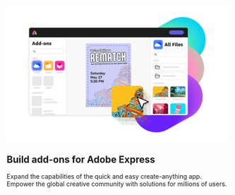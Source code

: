 [//]: # (Copied from https://github.com/AdobeDocs/express-add-ons-docs/blob/eds-migration-new/src/pages/guides/index.md?plain=1#L24-L30, https://stage--adp-devsite-stage--adobedocs.aem.page/express/add-ons/docs/guides/)
[//]: # (Other examples: https://github.com/AdobeDocs/express-add-ons-docs/blob/eds-migration-new/src/pages/guides/index.md?plain=1#L24-L30, https://stage--adp-devsite-stage--adobedocs.aem.page/express/embed-sdk/docs/guides/, https://stage--adp-devsite-stage--adobedocs.aem.page/github-actions-test/test/test-hr-0)


<HeroSimple slots="image, heading, text " background="linear-gradient(180deg, #c946eb, #6372f5)" variant="halfWidth" textColor="white" />

![Adobe Express add-ons](../../../assets/Explore_Image_3.png)

## Build add-ons for Adobe Express

Expand the capabilities of the quick and easy create-anything app. Empower the global creative community with solutions for millions of users.
